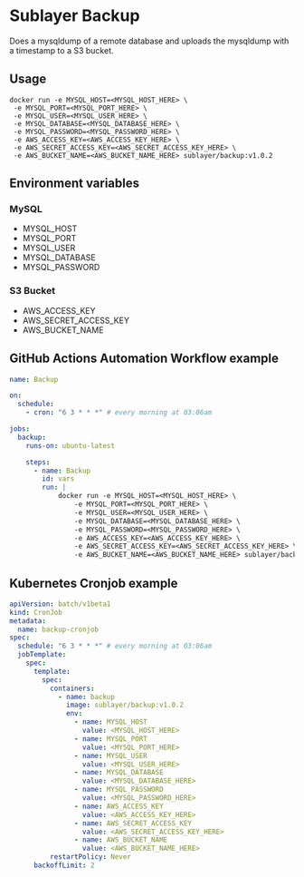 # Sublayer Backup

Does a mysqldump of a remote database and uploads the mysqldump with a timestamp to a S3 bucket.

## Usage 

```
docker run -e MYSQL_HOST=<MYSQL_HOST_HERE> \
 -e MYSQL_PORT=<MYSQL_PORT_HERE> \
 -e MYSQL_USER=<MYSQL_USER_HERE> \
 -e MYSQL_DATABASE=<MYSQL_DATABASE_HERE> \
 -e MYSQL_PASSWORD=<MYSQL_PASSWORD_HERE> \
 -e AWS_ACCESS_KEY=<AWS_ACCESS_KEY_HERE> \
 -e AWS_SECRET_ACCESS_KEY=<AWS_SECRET_ACCESS_KEY_HERE> \
 -e AWS_BUCKET_NAME=<AWS_BUCKET_NAME_HERE> sublayer/backup:v1.0.2
```

## Environment variables

### MySQL

- MYSQL_HOST
- MYSQL_PORT
- MYSQL_USER
- MYSQL_DATABASE
- MYSQL_PASSWORD

### S3 Bucket

- AWS_ACCESS_KEY
- AWS_SECRET_ACCESS_KEY
- AWS_BUCKET_NAME

## GitHub Actions Automation Workflow example

```yaml
name: Backup

on:
  schedule:
    - cron: "6 3 * * *" # every morning at 03:06am

jobs:
  backup:
    runs-on: ubuntu-latest

    steps:
      - name: Backup
        id: vars
        run: |
            docker run -e MYSQL_HOST=<MYSQL_HOST_HERE> \
                -e MYSQL_PORT=<MYSQL_PORT_HERE> \
                -e MYSQL_USER=<MYSQL_USER_HERE> \
                -e MYSQL_DATABASE=<MYSQL_DATABASE_HERE> \
                -e MYSQL_PASSWORD=<MYSQL_PASSWORD_HERE> \
                -e AWS_ACCESS_KEY=<AWS_ACCESS_KEY_HERE> \
                -e AWS_SECRET_ACCESS_KEY=<AWS_SECRET_ACCESS_KEY_HERE> \
                -e AWS_BUCKET_NAME=<AWS_BUCKET_NAME_HERE> sublayer/backup:v1.0.2   
```

## Kubernetes Cronjob example

```yaml
apiVersion: batch/v1beta1
kind: CronJob
metadata:
  name: backup-cronjob
spec:
  schedule: "6 3 * * *" # every morning at 03:06am
  jobTemplate:
    spec:
      template:
        spec:
          containers:
            - name: backup
              image: sublayer/backup:v1.0.2
              env:
                - name: MYSQL_HOST
                  value: <MYSQL_HOST_HERE>
                - name: MYSQL_PORT
                  value: <MYSQL_PORT_HERE>
                - name: MYSQL_USER
                  value: <MYSQL_USER_HERE>
                - name: MYSQL_DATABASE
                  value: <MYSQL_DATABASE_HERE>
                - name: MYSQL_PASSWORD
                  value: <MYSQL_PASSWORD_HERE>
                - name: AWS_ACCESS_KEY
                  value: <AWS_ACCESS_KEY_HERE>
                - name: AWS_SECRET_ACCESS_KEY
                  value: <AWS_SECRET_ACCESS_KEY_HERE>
                - name: AWS_BUCKET_NAME
                  value: <AWS_BUCKET_NAME_HERE>
          restartPolicy: Never
      backoffLimit: 2
```
